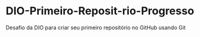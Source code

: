 # DIO-Primeiro-Reposit-rio-Progresso
Desafio da DIO para criar seu primeiro repositório no GitHub usando Git
